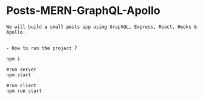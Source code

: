 # Posts-MERN-GraphQL-Apollo
```
We will build a small posts app using GraphQL, Express, React, Hooks & Apollo.


- How to run the project ?

npm i

#run server
npm start

#run client
npm run start
```
